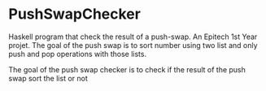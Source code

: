 # PushSwapChecker

Haskell program that check the result of a push-swap. An Epitech 1st Year projet. The goal of the push swap is to sort number using two list and only push and pop operations with those lists.

The goal of the push swap checker is to check if the result of the push swap sort the list or not
